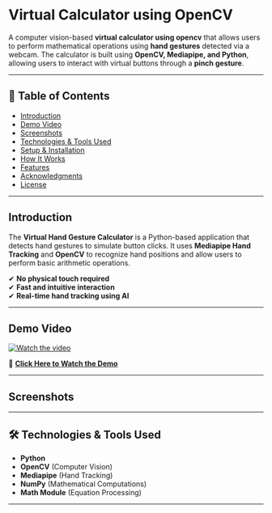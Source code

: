 # Virtual Calculator using OpenCV

A computer vision-based **virtual calculator using opencv** that allows users to perform mathematical operations using **hand gestures** detected via a webcam. The calculator is built using **OpenCV, Mediapipe, and Python**, allowing users to interact with virtual buttons through a **pinch gesture**.

---

## 📜 Table of Contents
- [Introduction](#introduction)
- [Demo Video](#demo-video)
- [Screenshots](#screenshots)
- [Technologies & Tools Used](#technologies--tools-used)
- [Setup & Installation](#setup--installation)
- [How It Works](#how-it-works)
- [Features](#features)
- [Acknowledgments](#acknowledgments)
- [License](#license)

---

## Introduction
The **Virtual Hand Gesture Calculator** is a Python-based application that detects hand gestures to simulate button clicks. It uses **Mediapipe Hand Tracking** and **OpenCV** to recognize hand positions and allow users to perform basic arithmetic operations.

✔ **No physical touch required**  
✔ **Fast and intuitive interaction**  
✔ **Real-time hand tracking using AI**  

---

## Demo Video
[![Watch the video](https://img.youtube.com/vi/YOUR_VIDEO_ID/maxresdefault.jpg)](https://www.youtube.com/watch?v=YOUR_VIDEO_ID)

🔗 **[Click Here to Watch the Demo](https://www.youtube.com/watch?v=YOUR_VIDEO_ID)**  

---

## Screenshots

---

## 🛠️ Technologies & Tools Used
- **Python** 
- **OpenCV** (Computer Vision)
- **Mediapipe** (Hand Tracking)
- **NumPy** (Mathematical Computations)
- **Math Module** (Equation Processing)

---

